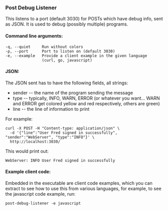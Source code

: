 ### Post Debug Listener

This listens to a port (default 3030) for POSTs which have debug info,
sent as JSON. It is used to debug (possibly multiple) programs.

#### Command line arguments:

    -q, --quiet     Run without colors
    -p, --port      Port to listen on (default 3030)
    -e, --example   Provide a client example in the given language
                    (curl, go, javascript)

#### JSON:

The JSON sent has to have the following fields, all strings:

* sender -- the name of the program sending the message
* type -- typically, INFO, WARN, ERROR (or whatever you want... 
          WARN and ERROR get colored yellow and red respectively, others are green)
* line -- the line of information to print

For example:

    curl -X POST -H "Content-type: application/json" \
      -d '{"line":"User Fred signed in successfully", "sender":"WebServer", "type":"INFO"}' \
      http://localhost:3030/ 

This would print out:

    WebServer: INFO User Fred signed in successfully

#### Example client code:

Embedded in the executable are client code examples, which you can extract
to see how to use this from various languages, for example, to see the
javascript code example, run:

    post-debug-listener -e javascript
